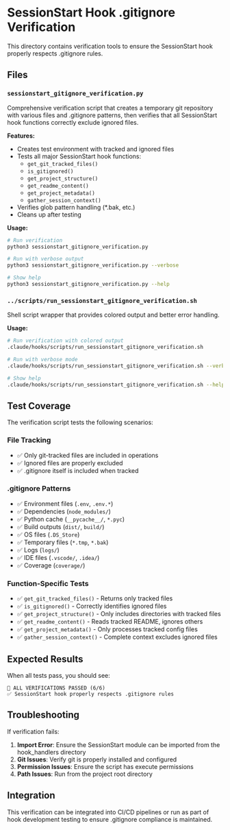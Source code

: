 # SessionStart Hook .gitignore Verification

This directory contains verification tools to ensure the SessionStart hook properly respects .gitignore rules.

## Files

### `sessionstart_gitignore_verification.py`
Comprehensive verification script that creates a temporary git repository with various files and .gitignore patterns, then verifies that all SessionStart hook functions correctly exclude ignored files.

**Features:**
- Creates test environment with tracked and ignored files
- Tests all major SessionStart hook functions:
  - `get_git_tracked_files()`
  - `is_gitignored()`
  - `get_project_structure()`
  - `get_readme_content()`
  - `get_project_metadata()`
  - `gather_session_context()`
- Verifies glob pattern handling (*.bak, etc.)
- Cleans up after testing

**Usage:**
```bash
# Run verification
python3 sessionstart_gitignore_verification.py

# Run with verbose output
python3 sessionstart_gitignore_verification.py --verbose

# Show help
python3 sessionstart_gitignore_verification.py --help
```

### `../scripts/run_sessionstart_gitignore_verification.sh`
Shell script wrapper that provides colored output and better error handling.

**Usage:**
```bash
# Run verification with colored output
.claude/hooks/scripts/run_sessionstart_gitignore_verification.sh

# Run with verbose mode
.claude/hooks/scripts/run_sessionstart_gitignore_verification.sh --verbose

# Show help
.claude/hooks/scripts/run_sessionstart_gitignore_verification.sh --help
```

## Test Coverage

The verification script tests the following scenarios:

### File Tracking
- ✅ Only git-tracked files are included in operations
- ✅ Ignored files are properly excluded
- ✅ .gitignore itself is included when tracked

### .gitignore Patterns
- ✅ Environment files (`.env`, `.env.*`)
- ✅ Dependencies (`node_modules/`)
- ✅ Python cache (`__pycache__/`, `*.pyc`)
- ✅ Build outputs (`dist/`, `build/`)
- ✅ OS files (`.DS_Store`)
- ✅ Temporary files (`*.tmp`, `*.bak`)
- ✅ Logs (`logs/`)
- ✅ IDE files (`.vscode/`, `.idea/`)
- ✅ Coverage (`coverage/`)

### Function-Specific Tests
- ✅ `get_git_tracked_files()` - Returns only tracked files
- ✅ `is_gitignored()` - Correctly identifies ignored files
- ✅ `get_project_structure()` - Only includes directories with tracked files
- ✅ `get_readme_content()` - Reads tracked README, ignores others
- ✅ `get_project_metadata()` - Only processes tracked config files
- ✅ `gather_session_context()` - Complete context excludes ignored files

## Expected Results

When all tests pass, you should see:
```
🎉 ALL VERIFICATIONS PASSED (6/6)
✅ SessionStart hook properly respects .gitignore rules
```

## Troubleshooting

If verification fails:

1. **Import Error**: Ensure the SessionStart module can be imported from the hook_handlers directory
2. **Git Issues**: Verify git is properly installed and configured
3. **Permission Issues**: Ensure the script has execute permissions
4. **Path Issues**: Run from the project root directory

## Integration

This verification can be integrated into CI/CD pipelines or run as part of hook development testing to ensure .gitignore compliance is maintained.
